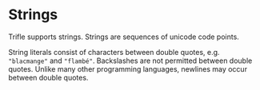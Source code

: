 # Strings

Trifle supports strings. Strings are sequences of unicode code
points.

String literals consist of characters between double quotes,
e.g. `"blacmange"` and `"flambé"`. Backslashes are not permitted
between double quotes. Unlike many other programming languages,
newlines may occur between double quotes.
